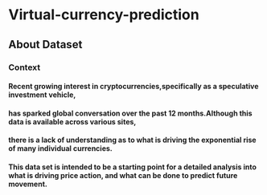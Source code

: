 # Virtual-currency-prediction
## About Dataset
### Context
#### Recent growing interest in cryptocurrencies,specifically as a speculative investment vehicle,
#### has sparked global conversation over the past 12 months.Although this data is available across various sites,
#### there is a lack of understanding as to what is driving the exponential rise of many individual currencies.
#### This data set is intended to be a starting point for a detailed analysis into what is driving price action, and what can be done to predict future movement.
